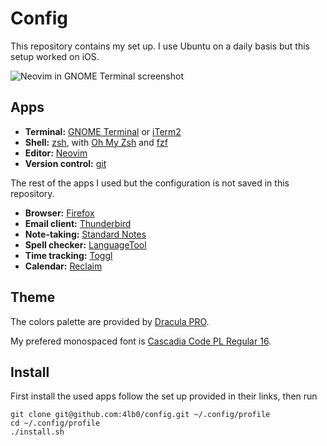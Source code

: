 Config
======

This repository contains my set up. I use Ubuntu on a daily basis but this setup worked on iOS.

![Neovim in GNOME Terminal screenshot](https://user-images.githubusercontent.com/142173/232212717-76b3ea44-ccfa-466e-9f61-50a41b8a5fdf.png)

Apps
----

* **Terminal:** [GNOME Terminal](https://help.gnome.org/users/gnome-terminal/stable/) or [iTerm2](https://iterm2.com/)
* **Shell:** [zsh](https://www.zsh.org/), with [Oh My Zsh](https://ohmyz.sh/) and [fzf](https://github.com/junegunn/fzf)
* **Editor:** [Neovim](https://neovim.io/)
* **Version control:** [git](https://git-scm.com/)

The rest of the apps I used but the configuration is not saved in this repository.

* **Browser:** [Firefox](https://firefox.com/)
* **Email client:** [Thunderbird](https://www.thunderbird.net/)
* **Note-taking:** [Standard Notes](https://standardnotes.com/)
* **Spell checker:** [LanguageTool](https://languagetool.org/)
* **Time tracking:** [Toggl](https://toggl.com/)
* **Calendar:** [Reclaim](https://reclaim.ai)

Theme
-----

The colors palette are provided by [Dracula PRO](https://draculatheme.com).

My prefered monospaced font is [Cascadia Code PL Regular 16](https://github.com/microsoft/cascadia-code).

Install
-------

First install the used apps follow the set up provided in their links, then run 

```
git clone git@github.com:4lb0/config.git ~/.config/profile
cd ~/.config/profile
./install.sh
```
